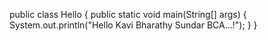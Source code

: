 public class Hello {
    public static void main(String[] args) {
        System.out.println("Hello Kavi Bharathy Sundar BCA...!");
    }
}
